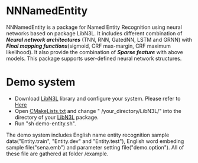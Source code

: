 NNNamedEntity
======
NNNamedEntity is a package for Named Entity Recognition using neural networks based on package LibN3L. It includes different combination of ***Neural network architectures*** (TNN, RNN, GatedNN, LSTM and GRNN) with ***Final mapping functions***(sigmoid, CRF max-margin, CRF maximum likelihood). It also provide the combination of ***Sparse feature*** with above models. This package supports user-defined neural network structures.

Demo system
======
* Download [LibN3L](https://github.com/SUTDNLP/LibN3L) library and configure your system. Please refer to [Here](https://github.com/SUTDNLP/LibN3L)
* Open [CMakeLists.txt](CMakeLists.txt) and change " /your_directory/LibN3L/" into the directory of your [LibN3L](https://github.com/SUTDNLP/LibN3L) package.
* Run "sh demo-entity.sh".

The demo system includes English name entity recognition sample data("Entity.train", "Entity.dev" and "Entity.test"), English word embeding sample file("sena.emb") and parameter setting file("demo.option"). All of these file are gathered at folder /example. 